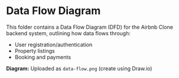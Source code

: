 # Data Flow Diagram

This folder contains a Data Flow Diagram (DFD) for the Airbnb Clone backend system, outlining how data flows through:

- User registration/authentication
- Property listings
- Booking and payments

**Diagram:** Uploaded as `data-flow.png` (create using Draw.io)